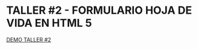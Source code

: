 # TALLER #2 - FORMULARIO HOJA DE VIDA EN HTML 5

[DEMO TALLER #2](https://rober19.github.io/TecnologiasWEB/CORTE%20I/TALLER%20%232%20-%20FORMULARIO%20HOJA%20DE%20VIDA%20EN%20HTML%205/Index.html)


